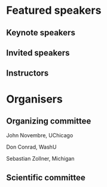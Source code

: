 # Featured speakers

## Keynote speakers


## Invited speakers


## Instructors


# Organisers


## Organizing committee

John Novembre, UChicago

Don Conrad, WashU

Sebastian Zollner, Michigan




## Scientific committee
